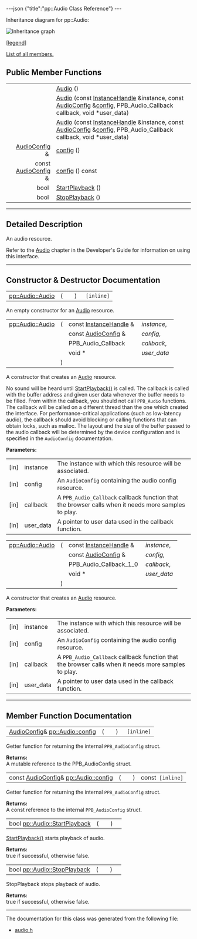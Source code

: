---json {"title":"pp::Audio Class Reference"} ---

Inheritance diagram for pp::Audio:

![Inheritance graph](/docs/native-client/pepper_beta/cpp/classpp_1_1_audio__inherit__graph.png)

<span class="legend">\[[legend](/docs/native-client/pepper_beta/cpp/graph_legend/)\]</span>

[List of all members.](/docs/native-client/pepper_beta/cpp/classpp_1_1_audio-members/)

## Public Member Functions

<table><tbody><tr class="odd"><td style="text-align: right;"> </td><td><a href="/docs/native-client/pepper_beta/cpp/classpp_1_1_audio#abcb6131f91a53e36f9626843d86e8109" class="el">Audio</a> ()</td></tr><tr class="even"><td style="text-align: right;"> </td><td><a href="/docs/native-client/pepper_beta/cpp/classpp_1_1_audio#af597f4db73cfa15c3dd7eae9b7307fd2" class="el">Audio</a> (const <a href="/docs/native-client/pepper_beta/cpp/classpp_1_1_instance_handle/" class="el">InstanceHandle</a> &amp;instance, const <a href="/docs/native-client/pepper_beta/cpp/classpp_1_1_audio_config/" class="el">AudioConfig</a> &amp;<a href="/docs/native-client/pepper_beta/cpp/classpp_1_1_audio#a750898b5f065621e86472cf1799401bb" class="el">config</a>, PPB_Audio_Callback callback, void *user_data)</td></tr><tr class="odd"><td style="text-align: right;"> </td><td><a href="/docs/native-client/pepper_beta/cpp/classpp_1_1_audio#a856666bd5087947481ac2728bcd26c60" class="el">Audio</a> (const <a href="/docs/native-client/pepper_beta/cpp/classpp_1_1_instance_handle/" class="el">InstanceHandle</a> &amp;instance, const <a href="/docs/native-client/pepper_beta/cpp/classpp_1_1_audio_config/" class="el">AudioConfig</a> &amp;<a href="/docs/native-client/pepper_beta/cpp/classpp_1_1_audio#a750898b5f065621e86472cf1799401bb" class="el">config</a>, PPB_Audio_Callback callback, void *user_data)</td></tr><tr class="even"><td style="text-align: right;"><a href="/docs/native-client/pepper_beta/cpp/classpp_1_1_audio_config/" class="el">AudioConfig</a> &amp; </td><td><a href="/docs/native-client/pepper_beta/cpp/classpp_1_1_audio#a750898b5f065621e86472cf1799401bb" class="el">config</a> ()</td></tr><tr class="odd"><td style="text-align: right;">const <a href="/docs/native-client/pepper_beta/cpp/classpp_1_1_audio_config/" class="el">AudioConfig</a> &amp; </td><td><a href="/docs/native-client/pepper_beta/cpp/classpp_1_1_audio#a51dffc59dc1d654d23c7f8730c87552a" class="el">config</a> () const</td></tr><tr class="even"><td style="text-align: right;">bool </td><td><a href="/docs/native-client/pepper_beta/cpp/classpp_1_1_audio#aa8311c20bbeffd9e22ba21218695f6e4" class="el">StartPlayback</a> ()</td></tr><tr class="odd"><td style="text-align: right;">bool </td><td><a href="/docs/native-client/pepper_beta/cpp/classpp_1_1_audio#ae71f91edd576129f8c82db997bd1f163" class="el">StopPlayback</a> ()</td></tr></tbody></table>

---

<span id="details" class="anchor" style="margin: 0;"></span>

## Detailed Description

An audio resource.

Refer to the [Audio](/docs/native-client/devguide/coding/audio) chapter in the Developer's Guide for information on using this interface.

---

## Constructor & Destructor Documentation

<span id="abcb6131f91a53e36f9626843d86e8109" class="anchor" style="margin: 0;"></span>

<table><tbody><tr class="odd"><td><a href="/docs/native-client/pepper_beta/cpp/classpp_1_1_audio#abcb6131f91a53e36f9626843d86e8109" class="el">pp::Audio::Audio</a></td><td>(</td><td></td><td>)</td><td><code> [inline]</code></td></tr></tbody></table>

An empty constructor for an <a href="/docs/native-client/pepper_beta/cpp/classpp_1_1_audio/" class="el" title="An audio resource.">Audio</a> resource.

<span id="af597f4db73cfa15c3dd7eae9b7307fd2" class="anchor" style="margin: 0;"></span>

<table><tbody><tr class="odd"><td><a href="/docs/native-client/pepper_beta/cpp/classpp_1_1_audio#abcb6131f91a53e36f9626843d86e8109" class="el">pp::Audio::Audio</a></td><td>(</td><td>const <a href="/docs/native-client/pepper_beta/cpp/classpp_1_1_instance_handle/" class="el">InstanceHandle</a> &amp; </td><td><em>instance</em>,</td></tr><tr class="even"><td></td><td></td><td>const <a href="/docs/native-client/pepper_beta/cpp/classpp_1_1_audio_config/" class="el">AudioConfig</a> &amp; </td><td><em>config</em>,</td></tr><tr class="odd"><td></td><td></td><td>PPB_Audio_Callback </td><td><em>callback</em>,</td></tr><tr class="even"><td></td><td></td><td>void * </td><td><em>user_data</em> </td></tr><tr class="odd"><td></td><td>)</td><td></td><td></td></tr></tbody></table>

A constructor that creates an <a href="/docs/native-client/pepper_beta/cpp/classpp_1_1_audio/" class="el" title="An audio resource.">Audio</a> resource.

No sound will be heard until <a href="/docs/native-client/pepper_beta/cpp/classpp_1_1_audio#aa8311c20bbeffd9e22ba21218695f6e4" class="el" title="StartPlayback() starts playback of audio.">StartPlayback()</a> is called. The callback is called with the buffer address and given user data whenever the buffer needs to be filled. From within the callback, you should not call `PPB_Audio` functions. The callback will be called on a different thread than the one which created the interface. For performance-critical applications (such as low-latency audio), the callback should avoid blocking or calling functions that can obtain locks, such as malloc. The layout and the size of the buffer passed to the audio callback will be determined by the device configuration and is specified in the `AudioConfig` documentation.

**Parameters:**

<table><tbody><tr class="odd"><td>[in]</td><td>instance</td><td>The instance with which this resource will be associated.</td></tr><tr class="even"><td>[in]</td><td>config</td><td>An <code>AudioConfig</code> containing the audio config resource.</td></tr><tr class="odd"><td>[in]</td><td>callback</td><td>A <code>PPB_Audio_Callback</code> callback function that the browser calls when it needs more samples to play.</td></tr><tr class="even"><td>[in]</td><td>user_data</td><td>A pointer to user data used in the callback function.</td></tr></tbody></table>

<span id="a856666bd5087947481ac2728bcd26c60" class="anchor" style="margin: 0;"></span>

<table><tbody><tr class="odd"><td><a href="/docs/native-client/pepper_beta/cpp/classpp_1_1_audio#abcb6131f91a53e36f9626843d86e8109" class="el">pp::Audio::Audio</a></td><td>(</td><td>const <a href="/docs/native-client/pepper_beta/cpp/classpp_1_1_instance_handle/" class="el">InstanceHandle</a> &amp; </td><td><em>instance</em>,</td></tr><tr class="even"><td></td><td></td><td>const <a href="/docs/native-client/pepper_beta/cpp/classpp_1_1_audio_config/" class="el">AudioConfig</a> &amp; </td><td><em>config</em>,</td></tr><tr class="odd"><td></td><td></td><td>PPB_Audio_Callback_1_0 </td><td><em>callback</em>,</td></tr><tr class="even"><td></td><td></td><td>void * </td><td><em>user_data</em> </td></tr><tr class="odd"><td></td><td>)</td><td></td><td></td></tr></tbody></table>

A constructor that creates an <a href="/docs/native-client/pepper_beta/cpp/classpp_1_1_audio/" class="el" title="An audio resource.">Audio</a> resource.

**Parameters:**

<table><tbody><tr class="odd"><td>[in]</td><td>instance</td><td>The instance with which this resource will be associated.</td></tr><tr class="even"><td>[in]</td><td>config</td><td>An <code>AudioConfig</code> containing the audio config resource.</td></tr><tr class="odd"><td>[in]</td><td>callback</td><td>A <code>PPB_Audio_Callback</code> callback function that the browser calls when it needs more samples to play.</td></tr><tr class="even"><td>[in]</td><td>user_data</td><td>A pointer to user data used in the callback function.</td></tr></tbody></table>

---

## Member Function Documentation

<span id="a750898b5f065621e86472cf1799401bb" class="anchor" style="margin: 0;"></span>

<table><tbody><tr class="odd"><td><a href="/docs/native-client/pepper_beta/cpp/classpp_1_1_audio_config/" class="el">AudioConfig</a>&amp; <a href="/docs/native-client/pepper_beta/cpp/classpp_1_1_audio#a750898b5f065621e86472cf1799401bb" class="el">pp::Audio::config</a></td><td>(</td><td></td><td>)</td><td><code> [inline]</code></td></tr></tbody></table>

Getter function for returning the internal `PPB_AudioConfig` struct.

**Returns:**  
A mutable reference to the PPB_AudioConfig struct.

<span id="a51dffc59dc1d654d23c7f8730c87552a" class="anchor" style="margin: 0;"></span>

<table><tbody><tr class="odd"><td>const <a href="/docs/native-client/pepper_beta/cpp/classpp_1_1_audio_config/" class="el">AudioConfig</a>&amp; <a href="/docs/native-client/pepper_beta/cpp/classpp_1_1_audio#a750898b5f065621e86472cf1799401bb" class="el">pp::Audio::config</a></td><td>(</td><td></td><td>)</td><td>const<code> [inline]</code></td></tr></tbody></table>

Getter function for returning the internal `PPB_AudioConfig` struct.

**Returns:**  
A const reference to the internal `PPB_AudioConfig` struct.

<span id="aa8311c20bbeffd9e22ba21218695f6e4" class="anchor" style="margin: 0;"></span>

<table><tbody><tr class="odd"><td>bool <a href="/docs/native-client/pepper_beta/cpp/classpp_1_1_audio#aa8311c20bbeffd9e22ba21218695f6e4" class="el">pp::Audio::StartPlayback</a></td><td>(</td><td></td><td>)</td><td></td></tr></tbody></table>

<a href="/docs/native-client/pepper_beta/cpp/classpp_1_1_audio#aa8311c20bbeffd9e22ba21218695f6e4" class="el" title="StartPlayback() starts playback of audio.">StartPlayback()</a> starts playback of audio.

**Returns:**  
true if successful, otherwise false.

<span id="ae71f91edd576129f8c82db997bd1f163" class="anchor" style="margin: 0;"></span>

<table><tbody><tr class="odd"><td>bool <a href="/docs/native-client/pepper_beta/cpp/classpp_1_1_audio#ae71f91edd576129f8c82db997bd1f163" class="el">pp::Audio::StopPlayback</a></td><td>(</td><td></td><td>)</td><td></td></tr></tbody></table>

StopPlayback stops playback of audio.

**Returns:**  
true if successful, otherwise false.

---

The documentation for this class was generated from the following file:

- <a href="/docs/native-client/pepper_beta/cpp/audio_8h/" class="el">audio.h</a>
